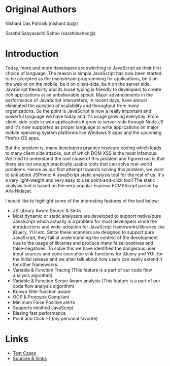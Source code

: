 Original Authors
================
Nishant Das Patnaik (nishant.dp@)

Sarathi Sabyasachi Sahoo (sarathisahoo@)

Introduction
================
Today, more and more developers are switching to JavaScript as their first choice of language. The reason is simple JavaScript has now been started to be accepted as the mainstream programming for applications, be it on the web or on the mobile; be it on client-side, be it on the server side. JavaScript flexibility and its loose typing is friendly to developers to create rich applications at an unbelievable speed. Major advancements in the performance of JavaScript interpreters, in recent days, have almost eliminated the question of scalability and throughput from many organizations. So the point is JavaScript is now a really important and powerful language we have today and it's usage growing everyday. From client-side code in web applications it grew to server-side through Node.JS and it's now supported as proper language to write applications on major mobile operating system platforms like Windows 8 apps and the upcoming Firefox OS apps.

But the problem is, many developers practice insecure coding which leads to many client side attacks, out of which DOM XSS is the most infamous. We tried to understand the root cause of this problem and figured out is that there are not enough practically usable tools that can solve real-world problems. Hence as our first attempt towards solving this problem, we want to talk about JSPrime: A JavaScript static analysis tool for the rest of us. It's a very light-weight and very easy to use point-and-click tool! The static analysis tool is based on the very popular Esprima ECMAScript parser by Aria Hidayat.

I would like to highlight some of the interesting features of the tool below:

* JS Library Aware Source & Sinks
* Most dynamic or static analyzers are developed to support native/pure JavaScript which actually is a problem for most developers since the introductions and wide-adoption for JavaScript frameworks/libraries like jQuery, YUI etc. Since these scanners are designed to support pure JavaScript, they fail at understanding the context of the development due to the usage of libraries and produce many false-positives and false-negatives. To solve this we have identified the dangerous user input sources and code execution sink functions for jQuery and YUI, for the initial release and we shall talk about how users can easily extend it for other frameworks.
* Variable & Function Tracing (This feature is a part of our code flow analysis algorithm)
* Variable & Function Scope Aware analysis (This feature is a part of our code flow analysis algorithm)
* Known filter function aware
* OOP & Protoype Compliant
* Minimum False Positive alerts
* Supports minified JavaScript
* Blazing fast performance
* Point and Click :-) (my personal favorite)

Links
=====
* [Test Cases](http://goo.gl/vf61Km)
* [Sources & Sinks](http://goo.gl/olzYM4)

